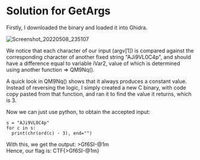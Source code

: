 # Solution for GetArgs

Firstly, I downloaded the binary and loaded it into Ghidra.

![Screenshot_20220508_235107](https://user-images.githubusercontent.com/73381089/167310021-90617a84-f9dd-4dd7-bb2a-74cc8791af66.png)

We notice that each character of our input (argv[1]) is compared against the corresponding character of another fixed string "AJi9VL0C4p",
and should have a difference equal to variable iVar2, value of which is determined using another function => QM9Nq(). 

A quick look in QM9Nq() shows that it always produces a constant value. Instead of reversing the logic, I simply created a new C binary,
with code copy pasted from that function, and ran it to find the value it returns, which is 3.

Now we can just use python, to obtain the accepted input:

```
s = "AJi9VL0C4p"
for c in s:
  print(chr(ord(c) - 3), end="")
```

With this, we get the output: >Gf6SI-@1m <br />
Hence, our flag is: CTF{>Gf6SI-@1m}
